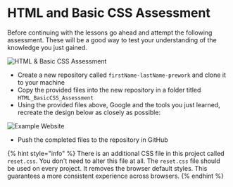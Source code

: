 # HTML and Basic CSS Assessment

Before continuing with the lessons go ahead and attempt the following assessment. These will be a good way to test your understanding of the knowledge you just gained.

![HTML &amp; Basic CSS Assessment](https://github.com/cslewislives/frontend-prework/tree/7c7bc1ab2155c31482f755a757c91f4efcc6e770/.gitbook/assets/image%20%2860%29.png)

* Create a new repository called `firstName-lastName-prework` and clone it to your machine
* Copy the provided files into the new repository in a folder titled `HTML_BasicCSS_Assessment`
* Using the provided files above, Google and the tools you just learned, recreate the design below as closely as possible: 

![Example Website](https://github.com/cslewislives/frontend-prework/tree/7c7bc1ab2155c31482f755a757c91f4efcc6e770/.gitbook/assets/css_ii.png)

* Push the completed files to the repository in GitHub

{% hint style="info" %}
There is an additional CSS file in this project called `reset.css`. You don't need to alter this file at all. The `reset.css` file should be used on every project. It removes the browser default styles. This guarantees a more consistent experience across browsers.
{% endhint %}

